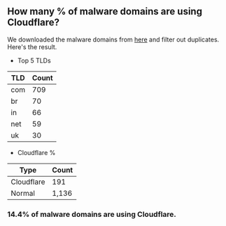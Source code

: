 ## How many % of malware domains are using Cloudflare?


We downloaded the malware domains from [here](https://urlhaus.abuse.ch) and filter out duplicates.
Here's the result.


[//]: # (start replacement)


- Top 5 TLDs

| TLD | Count |
| --- | --- |
| com | 709 |
| br | 70 |
| in | 66 |
| net | 59 |
| uk | 30 |


- Cloudflare %

| Type | Count |
| --- | --- |
| Cloudflare | 191 |
| Normal | 1,136 |


### 14.4% of malware domains are using Cloudflare.